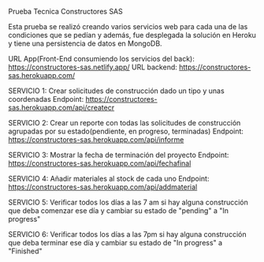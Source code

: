Prueba Tecnica Constructores SAS

Esta prueba se realizó creando varios servicios web para cada una de las condiciones que se pedían y además, fue desplegada la solución en Heroku y tiene una persistencia de datos en MongoDB.

URL App(Front-End consumiendo los servicios del back): https://constructores-sas.netlify.app/ 
URL backend: https://constructores-sas.herokuapp.com/

SERVICIO 1:
Crear solicitudes de construcción dado un tipo y unas coordenadas
Endpoint: https://constructores-sas.herokuapp.com/api/createcr

SERVICIO 2:
Crear un reporte con todas las solicitudes de construcción agrupadas por su estado(pendiente, en progreso, terminadas)
Endpoint: https://constructores-sas.herokuapp.com/api/informe

SERVICIO 3:
Mostrar la fecha de terminación del proyecto
Endpoint: https://constructores-sas.herokuapp.com/api/fechafinal

SERVICIO 4:
Añadir materiales al stock de cada uno
Endpoint: https://constructores-sas.herokuapp.com/api/addmaterial

SERVICIO 5:
Verificar todos los días a las 7 am si hay alguna construcción que deba comenzar ese día y cambiar su estado de "pending" a "In progress"

SERVICIO 6:
Verificar todos los días a las 7pm si hay alguna construcción que deba terminar ese día y cambiar su estado de "In progress" a "Finished"
